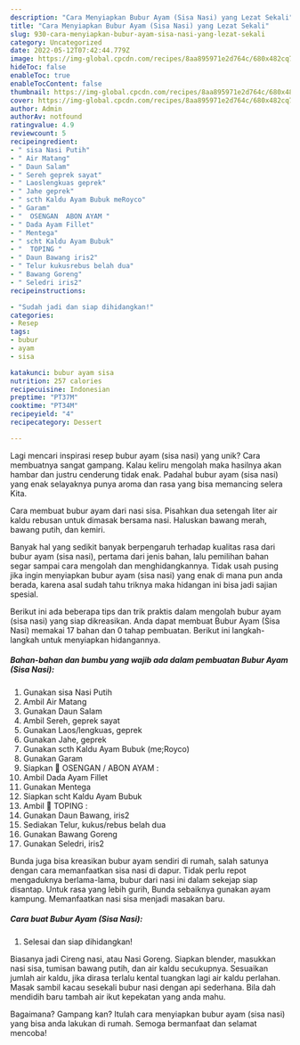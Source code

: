 ```yaml
---
description: "Cara Menyiapkan Bubur Ayam (Sisa Nasi) yang Lezat Sekali"
title: "Cara Menyiapkan Bubur Ayam (Sisa Nasi) yang Lezat Sekali"
slug: 930-cara-menyiapkan-bubur-ayam-sisa-nasi-yang-lezat-sekali
category: Uncategorized
date: 2022-05-12T07:42:44.779Z
image: https://img-global.cpcdn.com/recipes/8aa895971e2d764c/680x482cq70/bubur-ayam-sisa-nasi-foto-resep-utama.jpg
hideToc: false
enableToc: true
enableTocContent: false
thumbnail: https://img-global.cpcdn.com/recipes/8aa895971e2d764c/680x482cq70/bubur-ayam-sisa-nasi-foto-resep-utama.jpg
cover: https://img-global.cpcdn.com/recipes/8aa895971e2d764c/680x482cq70/bubur-ayam-sisa-nasi-foto-resep-utama.jpg
author: Admin
authorAv: notfound
ratingvalue: 4.9
reviewcount: 5
recipeingredient:
- " sisa Nasi Putih"
- " Air Matang"
- " Daun Salam"
- " Sereh geprek sayat"
- " Laoslengkuas geprek"
- " Jahe geprek"
- " scth Kaldu Ayam Bubuk meRoyco"
- " Garam"
- "  OSENGAN  ABON AYAM "
- " Dada Ayam Fillet"
- " Mentega"
- " scht Kaldu Ayam Bubuk"
- "  TOPING "
- " Daun Bawang iris2"
- " Telur kukusrebus belah dua"
- " Bawang Goreng"
- " Seledri iris2"
recipeinstructions:

- "Sudah jadi dan siap dihidangkan!"
categories:
- Resep
tags:
- bubur
- ayam
- sisa

katakunci: bubur ayam sisa 
nutrition: 257 calories
recipecuisine: Indonesian
preptime: "PT37M"
cooktime: "PT34M"
recipeyield: "4"
recipecategory: Dessert

---
```





Lagi mencari inspirasi resep bubur ayam (sisa nasi) yang unik? Cara membuatnya sangat gampang. Kalau keliru mengolah maka hasilnya akan hambar dan justru cenderung tidak enak. Padahal bubur ayam (sisa nasi) yang enak selayaknya punya aroma dan rasa yang bisa memancing selera Kita.





Cara membuat bubur ayam dari nasi sisa. Pisahkan dua setengah liter air kaldu rebusan untuk dimasak bersama nasi. Haluskan bawang merah, bawang putih, dan kemiri.

Banyak hal yang sedikit banyak berpengaruh terhadap kualitas rasa dari bubur ayam (sisa nasi), pertama dari jenis bahan, lalu pemilihan bahan segar sampai cara mengolah dan menghidangkannya. Tidak usah pusing jika ingin menyiapkan bubur ayam (sisa nasi) yang enak di mana pun anda berada, karena asal sudah tahu triknya maka hidangan ini bisa jadi sajian spesial.






Berikut ini ada beberapa tips dan trik praktis dalam mengolah bubur ayam (sisa nasi) yang siap dikreasikan. Anda dapat membuat Bubur Ayam (Sisa Nasi) memakai 17 bahan dan 0 tahap pembuatan. Berikut ini langkah-langkah untuk menyiapkan hidangannya.

<!--inarticleads1-->

##### Bahan-bahan dan bumbu yang wajib ada dalam pembuatan Bubur Ayam (Sisa Nasi):

1. Gunakan  sisa Nasi Putih
1. Ambil  Air Matang
1. Gunakan  Daun Salam
1. Ambil  Sereh, geprek sayat
1. Gunakan  Laos/lengkuas, geprek
1. Gunakan  Jahe, geprek
1. Gunakan  scth Kaldu Ayam Bubuk (me;Royco)
1. Gunakan  Garam
1. Siapkan  🐤 OSENGAN / ABON AYAM :
1. Ambil  Dada Ayam Fillet
1. Gunakan  Mentega
1. Siapkan  scht Kaldu Ayam Bubuk
1. Ambil  🐤 TOPING :
1. Gunakan  Daun Bawang, iris2
1. Sediakan  Telur, kukus/rebus belah dua
1. Gunakan  Bawang Goreng
1. Gunakan  Seledri, iris2


Bunda juga bisa kreasikan bubur ayam sendiri di rumah, salah satunya dengan cara memanfaatkan sisa nasi di dapur. Tidak perlu repot mengaduknya berlama-lama, bubur dari nasi ini dalam sekejap siap disantap. Untuk rasa yang lebih gurih, Bunda sebaiknya gunakan ayam kampung. Memanfaatkan nasi sisa menjadi masakan baru. 

<!--inarticleads2-->

##### Cara buat Bubur Ayam (Sisa Nasi):


1. Selesai dan siap dihidangkan!

Biasanya jadi Cireng nasi, atau Nasi Goreng. Siapkan blender, masukkan nasi sisa, tumisan bawang putih, dan air kaldu secukupnya. Sesuaikan jumlah air kaldu, jika dirasa terlalu kental tuangkan lagi air kaldu perlahan. Masak sambil kacau sesekali bubur nasi dengan api sederhana. Bila dah mendidih baru tambah air ikut kepekatan yang anda mahu. 

Bagaimana? Gampang kan? Itulah cara menyiapkan bubur ayam (sisa nasi) yang bisa anda lakukan di rumah. Semoga bermanfaat dan selamat mencoba!
